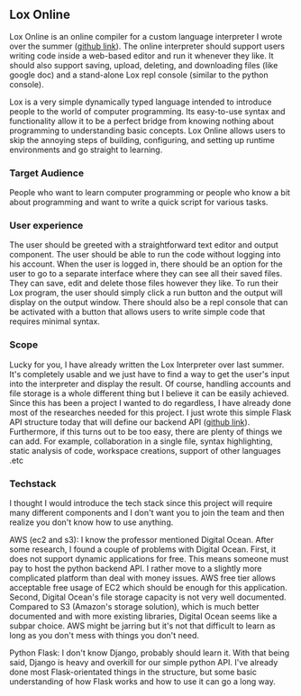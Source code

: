 ## Lox Online
Lox Online is an online compiler for a custom language interpreter I wrote over the summer ([github link](https://github.com/HUNTINGHOUND/cpplox)). The online interpreter should support users writing code inside a web-based editor and run it whenever they like. It should also support saving, upload, deleting, and downloading files (like google doc) and a stand-alone Lox repl console (similar to the python console).

Lox is a very simple dynamically typed language intended to introduce people to the world of computer programming. Its easy-to-use syntax and functionality allow it to be a perfect bridge from knowing nothing about programming to understanding basic concepts. Lox Online allows users to skip the annoying steps of building, configuring, and setting up runtime environments and go straight to learning. 

### Target Audience
People who want to learn computer programming or people who know a bit about programming and want to write a quick script for various tasks.

### User experience
The user should be greeted with a straightforward text editor and output component. The user should be able to run the code without logging into his account. When the user is logged in, there should be an option for the user to go to a separate interface where they can see all their saved files. They can save, edit and delete those files however they like. To run their Lox program, the user should simply click a run button and the output will display on the output window. There should also be a repl console that can be activated with a button that allows users to write simple code that requires minimal syntax. 

### Scope
Lucky for you, I have already written the Lox Interpreter over last summer. It's completely usable and we just have to find a way to get the user's input into the interpreter and display the result. Of course, handling accounts and file storage is a whole different thing but I believe it can be easily achieved. Since this has been a project I wanted to do regardless, I have already done most of the researches needed for this project. I just wrote this simple Flask API structure today that will define our backend API ([github link](https://github.com/HUNTINGHOUND/loxonline-api)). Furthermore, if this turns out to be too easy, there are plenty of things we can add. For example, collaboration in a single file, syntax highlighting, static analysis of code, workspace creations, support of other languages .etc

### Techstack
I thought I would introduce the tech stack since this project will require many different components and I don't want you to join the team and then realize you don't know how to use anything.

AWS (ec2 and s3): I know the professor mentioned Digital Ocean. After some research, I found a couple of problems with Digital Ocean. First, it does not support dynamic applications for free. This means someone must pay to host the python backend API. I rather move to a slightly more complicated platform than deal with money issues. AWS free tier allows acceptable free usage of EC2 which should be enough for this application. Second, Digital Ocean's file storage capacity is not very well documented. Compared to S3 (Amazon's storage solution), which is much better documented and with more existing libraries, Digital Ocean seems like a subpar choice. AWS might be jarring but it's not that difficult to learn as long as you don't mess with things you don't need.

Python Flask: I don't know Django, probably should learn it. With that being said, Django is heavy and overkill for our simple python API. I've already done most Flask-orientated things in the structure, but some basic understanding of how Flask works and how to use it can go a long way.
